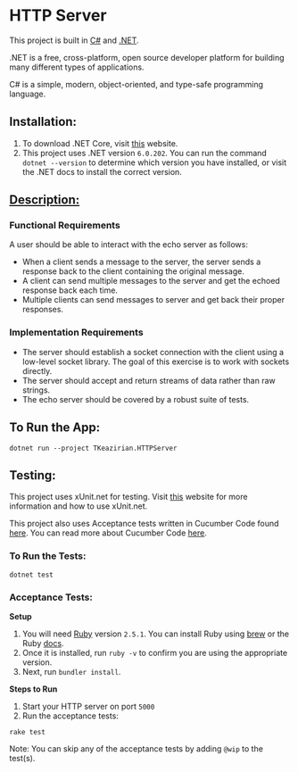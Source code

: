 # HTTP Server

This project is built in [C#][3] and [.NET][2].

.NET is a free, cross-platform, open source developer platform for building many different types of applications.

C# is a simple, modern, object-oriented, and type-safe programming language.

## Installation:

1. To download .NET Core, visit [this][4] website.
2. This project uses .NET version `6.0.202`. You can run the command `dotnet --version` to determine which version you have installed, or visit the .NET docs to install the correct version.

## [Description:][1]

### Functional Requirements

A user should be able to interact with the echo server as follows:

- When a client sends a message to the server, the server sends a response back to the client containing the original message.
- A client can send multiple messages to the server and get the echoed response back each time.
- Multiple clients can send messages to server and get back their proper responses.

### Implementation Requirements

- The server should establish a socket connection with the client using a low-level socket library. The goal of this exercise is to work with sockets directly.
- The server should accept and return streams of data rather than raw strings.
- The echo server should be covered by a robust suite of tests.

## To Run the App:

```shell 
dotnet run --project TKeazirian.HTTPServer
```

## Testing:

This project uses xUnit.net for testing. Visit [this][5] website for more information and how to use xUnit.net.

This project also uses Acceptance tests written in Cucumber Code found [here][9]. You can read more about Cucumber Code [here][10].

### To Run the Tests:

```shell
dotnet test
```

### Acceptance Tests:
**Setup**

1. You will need [Ruby][6] version `2.5.1`.  You can install Ruby using [brew][7] or the Ruby [docs][8]. 
2. Once it is installed, run `ruby -v` to confirm you are using the appropriate version.
3. Next, run `bundler install`.

**Steps to Run**
1. Start your HTTP server on port `5000`
2. Run the acceptance tests:
```shell
rake test
```

Note: You can skip any of the acceptance tests by adding `@wip` to the test(s).

[1]: https://github.com/8thlight/apprenticeship_syllabus/blob/4ac3c45640ca506038cfe5cd0a8562a65634f8e7/shared_resources/projects/http_server/01_beginner/echo_server.md
[2]: https://dotnet.microsoft.com/en-us/learn/dotnet/what-is-dotnet
[3]: https://docs.microsoft.com/en-us/dotnet/csharp/tour-of-csharp/
[4]: https://dotnet.microsoft.com/en-us/download
[5]: https://xunit.net/
[6]: https://www.ruby-lang.org/en/
[7]: https://mac.install.guide/ruby/13.html
[8]: https://www.ruby-lang.org/en/documentation/installation/
[9]: https://github.com/8thlight/http_server_spec
[10]: https://cucumber.io/
